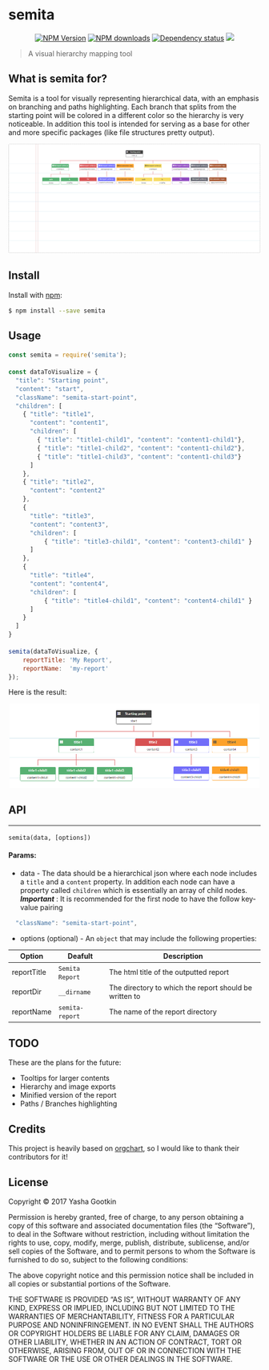 semita
========

<p align="center">
  <a href="https://www.npmjs.com/package/semita"><img alt="NPM Version" src="https://img.shields.io/npm/v/semita.svg?style=flat"></a>
  <a href="https://www.npmjs.org/package/semita"><img alt="NPM downloads" src="https://img.shields.io/npm/dt/semita.svg?style=flat"></a>
  <a href="https://david-dm.org/yashag/semita"><img alt="Dependency status" src="https://david-dm.org/yashag/semita.svg?style=flat"></a>
  <a href="https://github.com/yashag/semita/blob/master/LICENSE"><img src="https://img.shields.io/github/license/yashag/semita.svg"></a>
</p>

> A visual hierarchy mapping tool

## What is semita for?
Semita is a tool for visually representing hierarchical data, with an emphasis on branching and paths highlighting.
Each branch that splits from the starting point will be colored in a different color so the hierarchy is very noticeable.
In addition this tool is intended for serving as a base for other and more specific packages (like file structures pretty output).

<p align="center">
  <img alt="Semita example" src="https://raw.githubusercontent.com/yashag/semita/master/assets/images/example1.png" width="700">
</p>

## Install
Install with [npm](https://www.npmjs.com/package/semita):

```sh
$ npm install --save semita
```

## Usage

```js
const semita = require('semita');

const dataToVisualize = {
  "title": "Starting point",
  "content": "start",
  "className": "semita-start-point",
  "children": [
    { "title": "title1",
      "content": "content1",
      "children": [
        { "title": "title1-child1", "content": "content1-child1"},
        { "title": "title1-child2", "content": "content1-child2"},
        { "title": "title1-child3", "content": "content1-child3"}
      ]
    },
    { "title": "title2",
      "content": "content2"
    },
    {
      "title": "title3",
      "content": "content3",
      "children": [
          { "title": "title3-child1", "content": "content3-child1" }
      ]
    },
    {
      "title": "title4",
      "content": "content4",
      "children": [
          { "title": "title4-child1", "content": "content4-child1" }
      ]
    }
  ]
}

semita(dataToVisualize, {
    reportTitle: 'My Report',
    reportName:  'my-report'
});
```

Here is the result:

<p align="center">
  <img alt="Semita usage example" src="https://raw.githubusercontent.com/yashag/semita/master/assets/images/example2.png" width="500">
</p>

## API
------

`semita(data, [options])`

#### Params:
* data - The data should be a hierarchical json where each node includes a `title` and a `content` property.
In addition each node can have a property called `children` which is essentially an array of child nodes.
___Important___ : It is recommended for the first node to have the follow key-value pairing
```js
  "className": "semita-start-point",
```
* options (optional) - An `object` that may include the following properties:

| Option | Deafult | Description |
| ------ | ------- | ----------- |
| reportTitle | `Semita Report` | The html title of the outputted report |
| reportDir | `__dirname` | The directory to which the report should be written to |
| reportName | `semita-report` | The name of the report directory |

## TODO

These are the plans for the future:

* Tooltips for larger contents
* Hierarchy and image exports
* Minified version of the report
* Paths / Branches highlighting

## Credits

This project is heavily based on [orgchart](https://www.npmjs.com/package/orgchart), so I would like to thank their contributors for it!

## License

Copyright © 2017 Yasha Gootkin

Permission is hereby granted, free of charge, to any person obtaining a copy of this software and associated documentation files (the “Software”), to deal in the Software without restriction, including without limitation the rights to use, copy, modify, merge, publish, distribute, sublicense, and/or sell copies of the Software, and to permit persons to whom the Software is furnished to do so, subject to the following conditions:

The above copyright notice and this permission notice shall be included in all copies or substantial portions of the Software.

THE SOFTWARE IS PROVIDED “AS IS”, WITHOUT WARRANTY OF ANY KIND, EXPRESS OR IMPLIED, INCLUDING BUT NOT LIMITED TO THE WARRANTIES OF MERCHANTABILITY, FITNESS FOR A PARTICULAR PURPOSE AND NONINFRINGEMENT. IN NO EVENT SHALL THE AUTHORS OR COPYRIGHT HOLDERS BE LIABLE FOR ANY CLAIM, DAMAGES OR OTHER LIABILITY, WHETHER IN AN ACTION OF CONTRACT, TORT OR OTHERWISE, ARISING FROM, OUT OF OR IN CONNECTION WITH THE SOFTWARE OR THE USE OR OTHER DEALINGS IN THE SOFTWARE.